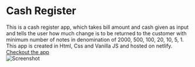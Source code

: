 # Cash Register 
This is a cash register app, which takes bill amount and cash given as input and tells the user how much change is to be returned to the customer with minimum number of notes in denomination of 2000, 500, 100, 20, 10, 5, 1. </br>
This app is created in Html, Css and Vanilla JS and hosted on netlify.</br>
[Checkout the app](https://caash-register1.netlify.app/)</br>
![Screenshot](/cash-register-app)
